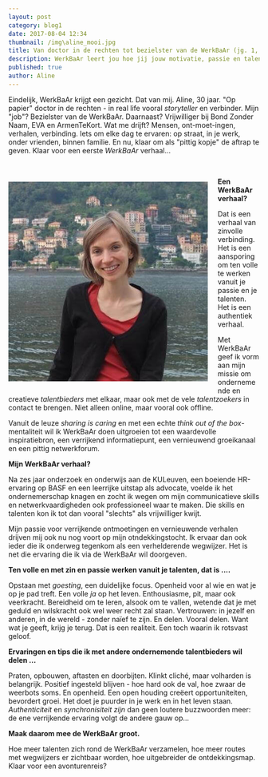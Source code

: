 ```yaml
---
layout: post
category: blog1
date: 2017-08-04 12:34
thumbnail: /img\aline_mooi.jpg
title: Van doctor in de rechten tot bezielster van de WerkBaAr (jg. 1, afl. 1)
description: WerkBaAr leert jou hoe jij jouw motivatie, passie en talent onder woorden brengt en hoe je jouw werkdroom verwerkt tot een WerkBaAr verhaal.
published: true
author: Aline
---
```

Eindelijk, WerkBaAr krijgt een gezicht. Dat van mij. Aline, 30 jaar. "Op papier" doctor in de rechten - in real life vooral *storyteller* en verbinder. Mijn "job"? Bezielster van de WerkBaAr. Daarnaast? Vrijwilliger bij Bond Zonder Naam, EVA en ArmenTeKort. Wat me drijft? Mensen, ont-moet-ingen, verhalen, verbinding. Iets om elke dag te ervaren: op straat, in je werk, onder vrienden, binnen familie. En nu, klaar om als "pittig kopje" de aftrap te geven. Klaar voor een eerste *WerkBaAr* verhaal...

<img alt="Aline" class="img-responsive" style="float: left;margin:40px 20px 15px 0" src="/img\aline_mooi.jpg">

<br>

**Een WerkBaAr verhaal?**

Dat is een verhaal van zinvolle verbinding. Het is een aansporing om ten volle te werken vanuit je passie en je talenten. Het is een authentiek verhaal.

Met WerkBaAr geef ik vorm aan mijn missie om ondernemende en creatieve *talentbieders* met elkaar, maar ook met de vele *talentzoekers* in contact te brengen. Niet alleen online, maar vooral ook offline.

Vanuit de leuze *sharing is caring* en met een echte *think out of the box*-mentaliteit wil ik WerkBaAr doen uitgroeien tot een waardevolle inspiratiebron, een verrijkend informatiepunt, een vernieuwend groeikanaal en een pittig netwerkforum.

**Mijn WerkBaAr verhaal?**

Na zes jaar onderzoek en onderwijs aan de KULeuven, een boeiende HR-ervaring op BASF en een leerrijke uitstap als advocate, voelde ik het ondernemerschap knagen en zocht ik wegen om mijn communicatieve skills en netwerkvaardigheden ook professioneel waar te maken. Die skills en talenten kon ik tot dan vooral "slechts" als vrijwilliger kwijt.

Mijn passie voor verrijkende ontmoetingen en vernieuwende  verhalen drijven mij ook nu nog voort op mijn otndekkingstocht. Ik ervaar dan ook ieder die ik onderweg tegenkom als een verhelderende wegwijzer. Het is net die ervaring die ik via de WerkBaAr wil doorgeven.

**Ten volle en met zin en passie werken vanuit je talenten, dat is ....**

Opstaan met *goesting*, een duidelijke focus. Openheid voor al wie en wat je op je pad treft. Een volle *ja* op het leven. Enthousiasme, pit, maar ook veerkracht. Bereidheid om te leren, alsook om te vallen, wetende dat je met geduld en wilskracht ook wel weer recht zal staan. Vertrouwen: in jezelf en anderen, in de wereld - zonder naïef te zijn. En delen. Vooral delen. Want wat je geeft, krijg je terug. Dat is een realiteit. Een toch waarin ik rotsvast geloof.

**Ervaringen en tips die ik met andere ondernemende talentbieders wil delen ...**

Praten, opbouwen, aftasten en doorbijten. Klinkt cliché, maar volharden is belangrijk. Positief ingesteld blijven - hoe hard ook de val, hoe zwaar de weerbots soms. En openheid. Een open houding creëert opportuniteiten, bevordert groei. Het doet je puurder in je werk en in het leven staan. *Authenticiteit* en *synchronisiteit zijn* dan geen loutere buzzwoorden meer: de ene verrijkende ervaring volgt de andere gauw op...

**Maak daarom mee de WerkBaAr groot.**

Hoe meer talenten zich rond de WerkBaAr verzamelen, hoe meer routes met wegwijzers er zichtbaar worden, hoe uitgebreider de ontdekkingsmap. Klaar voor een avonturenreis?
